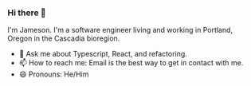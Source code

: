 ### Hi there 👋

I'm Jameson.  I'm a software engineer living and working in Portland, Oregon in the Cascadia bioregion.

- 💬 Ask me about Typescript, React, and refactoring.
- 📫 How to reach me: Email is the best way to get in contact with me.
- 😄 Pronouns: He/Him

<!--
- 🔭 I’m currently working on ...
- 🌱 I’m currently learning ...
- 👯 I’m looking to collaborate on ...
- 🤔 I’m looking for help with ...
- 💬 Ask me about ...
- 📫 How to reach me: ...
- 😄 Pronouns: ...
- ⚡ Fun fact: ...
-->
